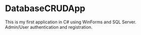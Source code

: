 # DatabaseCRUDApp
This is my first application in C# using WinForms and SQL Server. Admin/User authentication and registration.
